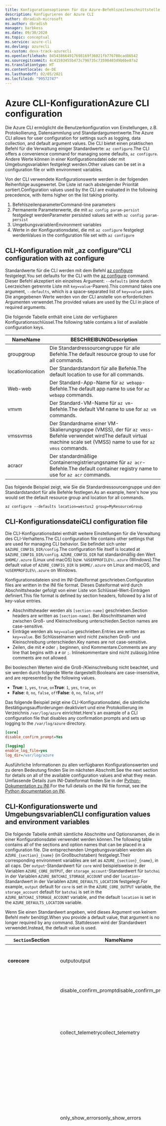 ```yaml
---
title: Konfigurationsoptionen für die Azure-Befehlszeilenschnittstelle
description: Konfigurieren der Azure CLI
author: dbradish-microsoft
ms.author: dbradish
manager: barbkess
ms.date: 09/30/2020
ms.topic: conceptual
ms.service: azure-cli
ms.devlang: azurecli
ms.custom: devx-track-azurecli
ms.openlocfilehash: 845438664917698169f36021fb776780cad86542
ms.sourcegitcommit: 4c41593455b473c796735c73590403d9b6be87a2
ms.translationtype: HT
ms.contentlocale: de-DE
ms.lasthandoff: 02/05/2021
ms.locfileid: "99572747"
---
```

# <a name="azure-cli-configuration"></a><span data-ttu-id="8fe93-103">Azure CLI-Konfiguration</span><span class="sxs-lookup"><span data-stu-id="8fe93-103">Azure CLI configuration</span></span>

<span data-ttu-id="8fe93-104">Die Azure CLI ermöglicht die Benutzerkonfiguration von Einstellungen, z.B. Protokollierung, Datensammlung und Standardargumentwerte.</span><span class="sxs-lookup"><span data-stu-id="8fe93-104">The Azure CLI allows for user configuration for settings such as logging, data collection, and default argument values.</span></span>
<span data-ttu-id="8fe93-105">Die CLI bietet einen praktischen Befehl für die Verwaltung einiger Standardwerte: `az configure`.</span><span class="sxs-lookup"><span data-stu-id="8fe93-105">The CLI offers a convenience command for managing some defaults, `az configure`.</span></span> <span data-ttu-id="8fe93-106">Andere Werte können in einer Konfigurationsdatei oder mit Umgebungsvariablen festgelegt werden.</span><span class="sxs-lookup"><span data-stu-id="8fe93-106">Other values can be set in a configuration file or with environment variables.</span></span>

<span data-ttu-id="8fe93-107">Von der CLI verwendete Konfigurationswerte werden in der folgenden Reihenfolge ausgewertet. Die Liste ist nach absteigender Priorität sortiert.</span><span class="sxs-lookup"><span data-stu-id="8fe93-107">Configuration values used by the CLI are evaluated in the following precedence, with items higher on the list taking priority.</span></span>

1. <span data-ttu-id="8fe93-108">Befehlszeilenparameter</span><span class="sxs-lookup"><span data-stu-id="8fe93-108">Command-line parameters</span></span>
1. <span data-ttu-id="8fe93-109">Permanente Parameterwerte, die mit `az config param-persist` festgelegt werden</span><span class="sxs-lookup"><span data-stu-id="8fe93-109">Parameter persisted values set with `az config param-persist`</span></span>
1. <span data-ttu-id="8fe93-110">Umgebungsvariablen</span><span class="sxs-lookup"><span data-stu-id="8fe93-110">Environment variables</span></span>
1. <span data-ttu-id="8fe93-111">Werte in der Konfigurationsdatei, die mit `az configure` festgelegt werden</span><span class="sxs-lookup"><span data-stu-id="8fe93-111">Values in the configuration file set with `az configure`</span></span>

## <a name="cli-configuration-with-az-configure"></a><span data-ttu-id="8fe93-112">CLI-Konfiguration mit „az configure“</span><span class="sxs-lookup"><span data-stu-id="8fe93-112">CLI configuration with az configure</span></span>

<span data-ttu-id="8fe93-113">Standardwerte für die CLI werden mit dem Befehl [az configure](/cli/azure/reference-index#az-configure) festgelegt.</span><span class="sxs-lookup"><span data-stu-id="8fe93-113">You set defaults for the CLI with the [az configure](/cli/azure/reference-index#az-configure) command.</span></span>
<span data-ttu-id="8fe93-114">Dieser Befehl akzeptiert ein einzelnes Argument: `--defaults` (eine durch Leerzeichen getrennte Liste mit `key=value`-Paaren).</span><span class="sxs-lookup"><span data-stu-id="8fe93-114">This command takes one argument, `--defaults`, which is a space-separated list of `key=value` pairs.</span></span> <span data-ttu-id="8fe93-115">Die angegebenen Werte werden von der CLI anstelle von erforderlichen Argumenten verwendet.</span><span class="sxs-lookup"><span data-stu-id="8fe93-115">The provided values are used by the CLI in place of required arguments.</span></span>

<span data-ttu-id="8fe93-116">Die folgende Tabelle enthält eine Liste der verfügbaren Konfigurationsschlüssel.</span><span class="sxs-lookup"><span data-stu-id="8fe93-116">The following table contains a list of available configuration keys.</span></span>

| <span data-ttu-id="8fe93-117">Name</span><span class="sxs-lookup"><span data-stu-id="8fe93-117">Name</span></span> | <span data-ttu-id="8fe93-118">BESCHREIBUNG</span><span class="sxs-lookup"><span data-stu-id="8fe93-118">Description</span></span> |
|------|-------------|
| <span data-ttu-id="8fe93-119">group</span><span class="sxs-lookup"><span data-stu-id="8fe93-119">group</span></span> | <span data-ttu-id="8fe93-120">Die Standardressourcengruppe für alle Befehle.</span><span class="sxs-lookup"><span data-stu-id="8fe93-120">The default resource group to use for all commands.</span></span> |
| <span data-ttu-id="8fe93-121">location</span><span class="sxs-lookup"><span data-stu-id="8fe93-121">location</span></span> | <span data-ttu-id="8fe93-122">Der Standardstandort für alle Befehle.</span><span class="sxs-lookup"><span data-stu-id="8fe93-122">The default location to use for all commands.</span></span> |
| <span data-ttu-id="8fe93-123">Web-</span><span class="sxs-lookup"><span data-stu-id="8fe93-123">web</span></span> | <span data-ttu-id="8fe93-124">Der Standard-App-Name für `az webapp`-Befehle.</span><span class="sxs-lookup"><span data-stu-id="8fe93-124">The default app name to use for `az webapp` commands.</span></span> |
| <span data-ttu-id="8fe93-125">vm</span><span class="sxs-lookup"><span data-stu-id="8fe93-125">vm</span></span> | <span data-ttu-id="8fe93-126">Der Standard-VM-Name für `az vm`-Befehle.</span><span class="sxs-lookup"><span data-stu-id="8fe93-126">The default VM name to use for `az vm` commands.</span></span> |
| <span data-ttu-id="8fe93-127">vmss</span><span class="sxs-lookup"><span data-stu-id="8fe93-127">vmss</span></span> | <span data-ttu-id="8fe93-128">Der Standardname einer VM-Skalierungsgruppe (VMSS), der für `az vmss`-Befehle verwendet wird</span><span class="sxs-lookup"><span data-stu-id="8fe93-128">The default virtual machine scale set (VMSS) name to use for  `az vmss` commands.</span></span> |
| <span data-ttu-id="8fe93-129">acr</span><span class="sxs-lookup"><span data-stu-id="8fe93-129">acr</span></span> | <span data-ttu-id="8fe93-130">Der standardmäßige Containerregistrierungsname für `az acr`-Befehle.</span><span class="sxs-lookup"><span data-stu-id="8fe93-130">The default container registry name to use for `az acr` commands.</span></span> |

<span data-ttu-id="8fe93-131">Das folgende Beispiel zeigt, wie Sie die Standardressourcengruppe und den Standardstandort für alle Befehle festlegen.</span><span class="sxs-lookup"><span data-stu-id="8fe93-131">As an example, here's how you would set the default resource group and location for all commands.</span></span>

```azurecli-interactive
az configure --defaults location=westus2 group=MyResourceGroup
```

## <a name="cli-configuration-file"></a><span data-ttu-id="8fe93-132">CLI-Konfigurationsdatei</span><span class="sxs-lookup"><span data-stu-id="8fe93-132">CLI configuration file</span></span>

<span data-ttu-id="8fe93-133">Die CLI-Konfigurationsdatei enthält weitere Einstellungen für die Verwaltung des CLI-Verhaltens.</span><span class="sxs-lookup"><span data-stu-id="8fe93-133">The CLI configuration file contains other settings that are used for managing CLI behavior.</span></span> <span data-ttu-id="8fe93-134">Sie befindet sich unter `$AZURE_CONFIG_DIR/config`.</span><span class="sxs-lookup"><span data-stu-id="8fe93-134">The configuration file itself is located at `$AZURE_CONFIG_DIR/config`.</span></span> <span data-ttu-id="8fe93-135">`AZURE_CONFIG_DIR` hat standardmäßig den Wert `$HOME/.azure` (Linux und macOS) bzw. `%USERPROFILE%\.azure` (Windows).</span><span class="sxs-lookup"><span data-stu-id="8fe93-135">The default value of `AZURE_CONFIG_DIR` is `$HOME/.azure` on Linux and macOS, and `%USERPROFILE%\.azure` on Windows.</span></span>

<span data-ttu-id="8fe93-136">Konfigurationsdateien sind im INI-Dateiformat geschrieben.</span><span class="sxs-lookup"><span data-stu-id="8fe93-136">Configuration files are written in the INI file format.</span></span> <span data-ttu-id="8fe93-137">Dieses Dateiformat wird durch Abschnittsheader gefolgt von einer Liste von Schlüssel-Wert-Einträgen definiert.</span><span class="sxs-lookup"><span data-stu-id="8fe93-137">This file format is defined by section headers, followed by a list of key-value entries.</span></span>

* <span data-ttu-id="8fe93-138">Abschnittsheader werden als `[section-name]` geschrieben.</span><span class="sxs-lookup"><span data-stu-id="8fe93-138">Section headers are written as `[section-name]`.</span></span> <span data-ttu-id="8fe93-139">Bei Abschnittsnamen wird zwischen Groß- und Kleinschreibung unterschieden.</span><span class="sxs-lookup"><span data-stu-id="8fe93-139">Section names are case-sensitive.</span></span>
* <span data-ttu-id="8fe93-140">Einträge werden als `key=value` geschrieben.</span><span class="sxs-lookup"><span data-stu-id="8fe93-140">Entries are written as `key=value`.</span></span> <span data-ttu-id="8fe93-141">Bei Schlüsselnamen wird nicht zwischen Groß- und Kleinschreibung unterschieden.</span><span class="sxs-lookup"><span data-stu-id="8fe93-141">Key names are not case-sensitive.</span></span>
* <span data-ttu-id="8fe93-142">Zeilen, die mit `#` oder `;` beginnen, sind Kommentare.</span><span class="sxs-lookup"><span data-stu-id="8fe93-142">Comments are any line that begins with a `#` or `;`.</span></span> <span data-ttu-id="8fe93-143">Inlinekommentare sind nicht zulässig.</span><span class="sxs-lookup"><span data-stu-id="8fe93-143">Inline comments are not allowed.</span></span>

<span data-ttu-id="8fe93-144">Bei booleschen Werten wird die Groß-/Kleinschreibung nicht beachtet, und sie werden durch folgende Werte dargestellt:</span><span class="sxs-lookup"><span data-stu-id="8fe93-144">Booleans are case-insensitive, and are represented by the following values.</span></span>

* <span data-ttu-id="8fe93-145">__True__: `1`, `yes`, `true`, `on`</span><span class="sxs-lookup"><span data-stu-id="8fe93-145">__True__: `1`, `yes`, `true`, `on`</span></span>
* <span data-ttu-id="8fe93-146">__False__: `0`, `no`, `false`, `off`</span><span class="sxs-lookup"><span data-stu-id="8fe93-146">__False__: `0`, `no`, `false`, `off`</span></span>

<span data-ttu-id="8fe93-147">Das folgende Beispiel zeigt eine CLI-Konfigurationsdatei, die sämtliche Bestätigungsaufforderungen deaktiviert und eine Protokollierung im Verzeichnis `/var/log/azure` einrichtet.</span><span class="sxs-lookup"><span data-stu-id="8fe93-147">Here's an example of a CLI configuration file that disables any confirmation prompts and sets up logging to the `/var/log/azure` directory.</span></span>

```ini
[core]
disable_confirm_prompt=Yes

[logging]
enable_log_file=yes
log_dir=/var/log/azure
```

<span data-ttu-id="8fe93-148">Ausführliche Informationen zu allen verfügbaren Konfigurationswerten und zu deren Bedeutung finden Sie im nächsten Abschnitt.</span><span class="sxs-lookup"><span data-stu-id="8fe93-148">See the next section for details on all of the available configuration values and what they mean.</span></span> <span data-ttu-id="8fe93-149">Umfassende Details zum INI-Dateiformat finden Sie in der [Python-Dokumentation zu INI](https://docs.python.org/3/library/configparser.html#supported-ini-file-structure).</span><span class="sxs-lookup"><span data-stu-id="8fe93-149">For the full details on the INI file format, see the [Python documentation on INI](https://docs.python.org/3/library/configparser.html#supported-ini-file-structure).</span></span>

## <a name="cli-configuration-values-and-environment-variables"></a><span data-ttu-id="8fe93-150">CLI-Konfigurationswerte und Umgebungsvariablen</span><span class="sxs-lookup"><span data-stu-id="8fe93-150">CLI configuration values and environment variables</span></span>

<span data-ttu-id="8fe93-151">Die folgende Tabelle enthält sämtliche Abschnitte und Optionsnamen, die in einer Konfigurationsdatei verwendet werden können.</span><span class="sxs-lookup"><span data-stu-id="8fe93-151">The following table contains all of the sections and option names that can be placed in a configuration file.</span></span> <span data-ttu-id="8fe93-152">Die entsprechenden Umgebungsvariablen werden als `AZURE_{section}_{name}` (in Großbuchstaben) festgelegt.</span><span class="sxs-lookup"><span data-stu-id="8fe93-152">Their corresponding environment variables are set as `AZURE_{section}_{name}`, in all caps.</span></span> <span data-ttu-id="8fe93-153">Der `output`-Standardwert für `core` wird beispielsweise in der Variablen `AZURE_CORE_OUTPUT`, der `storage_account`-Standardwert für `batchai` in der Variablen `AZURE_BATCHAI_STORAGE_ACCOUNT` und der `location`-Standardwert in der Variablen `AZURE_DEFAULTS_LOCATION` festgelegt.</span><span class="sxs-lookup"><span data-stu-id="8fe93-153">For example, `output` default for `core` is set in the `AZURE_CORE_OUTPUT` variable, the `storage_account` default for `batchai` is set in the `AZURE_BATCHAI_STORAGE_ACCOUNT` variable, and the default `location` is set in the `AZURE_DEFAULTS_LOCATION` variable.</span></span>

<span data-ttu-id="8fe93-154">Wenn Sie einen Standardwert angeben, wird dieses Argument von keinem Befehl mehr benötigt.</span><span class="sxs-lookup"><span data-stu-id="8fe93-154">When you provide a default value, that argument is no longer required by any command.</span></span> <span data-ttu-id="8fe93-155">Stattdessen wird der Standardwert verwendet.</span><span class="sxs-lookup"><span data-stu-id="8fe93-155">Instead, the default value is used.</span></span>

| <span data-ttu-id="8fe93-156">`Section`</span><span class="sxs-lookup"><span data-stu-id="8fe93-156">Section</span></span> | <span data-ttu-id="8fe93-157">Name</span><span class="sxs-lookup"><span data-stu-id="8fe93-157">Name</span></span>      | <span data-ttu-id="8fe93-158">type</span><span class="sxs-lookup"><span data-stu-id="8fe93-158">Type</span></span> | <span data-ttu-id="8fe93-159">BESCHREIBUNG</span><span class="sxs-lookup"><span data-stu-id="8fe93-159">Description</span></span>|
|---------|-----------|------|------------|
| <span data-ttu-id="8fe93-160">__core__</span><span class="sxs-lookup"><span data-stu-id="8fe93-160">__core__</span></span> | <span data-ttu-id="8fe93-161">output</span><span class="sxs-lookup"><span data-stu-id="8fe93-161">output</span></span> | <span data-ttu-id="8fe93-162">Zeichenfolge</span><span class="sxs-lookup"><span data-stu-id="8fe93-162">string</span></span> | <span data-ttu-id="8fe93-163">Das Standardausgabeformat.</span><span class="sxs-lookup"><span data-stu-id="8fe93-163">The default output format.</span></span> <span data-ttu-id="8fe93-164">Mögliche Optionen: `json`, `jsonc`, `tsv` oder `table`.</span><span class="sxs-lookup"><span data-stu-id="8fe93-164">Can be one of `json`, `jsonc`, `tsv`, or `table`.</span></span> |
| | <span data-ttu-id="8fe93-165">disable\_confirm\_prompt</span><span class="sxs-lookup"><span data-stu-id="8fe93-165">disable\_confirm\_prompt</span></span> | <span data-ttu-id="8fe93-166">boolean</span><span class="sxs-lookup"><span data-stu-id="8fe93-166">boolean</span></span> | <span data-ttu-id="8fe93-167">Dient zum Aktivieren/Deaktivieren von Bestätigungsaufforderungen.</span><span class="sxs-lookup"><span data-stu-id="8fe93-167">Turn confirmation prompts on/off.</span></span> |
| | <span data-ttu-id="8fe93-168">collect\_telemetry</span><span class="sxs-lookup"><span data-stu-id="8fe93-168">collect\_telemetry</span></span> | <span data-ttu-id="8fe93-169">boolean</span><span class="sxs-lookup"><span data-stu-id="8fe93-169">boolean</span></span> | <span data-ttu-id="8fe93-170">Erlaubt Microsoft das Sammeln anonymer Daten zur Verwendung der CLI.</span><span class="sxs-lookup"><span data-stu-id="8fe93-170">Allow Microsoft to collect anonymous data on the usage of the CLI.</span></span> <span data-ttu-id="8fe93-171">Informationen zum Datenschutz finden Sie in der [MIT-Lizenz für die Azure CLI](https://github.com/Azure/azure-cli/blob/dev/LICENSE).</span><span class="sxs-lookup"><span data-stu-id="8fe93-171">For privacy information, see the [Azure CLI MIT license](https://github.com/Azure/azure-cli/blob/dev/LICENSE).</span></span> |
| | <span data-ttu-id="8fe93-172">only\_show\_errors</span><span class="sxs-lookup"><span data-stu-id="8fe93-172">only\_show\_errors</span></span> | <span data-ttu-id="8fe93-173">boolean</span><span class="sxs-lookup"><span data-stu-id="8fe93-173">boolean</span></span> | <span data-ttu-id="8fe93-174">Fehler nur beim Befehlsaufruf anzeigen.</span><span class="sxs-lookup"><span data-stu-id="8fe93-174">Only show errors during command invocation.</span></span> <span data-ttu-id="8fe93-175">Anders ausgedrückt: In `stderr` werden nur Fehler geschrieben.</span><span class="sxs-lookup"><span data-stu-id="8fe93-175">In other words, only errors will be written to `stderr`.</span></span> <span data-ttu-id="8fe93-176">Warnungen aus der Vorschau bzw. aus veralteten und experimentellen Befehlen werden unterdrückt.</span><span class="sxs-lookup"><span data-stu-id="8fe93-176">It suppresses warnings from preview, deprecated and experimental commands.</span></span> <span data-ttu-id="8fe93-177">Auch für einzelne Befehle mit dem Parameter `--only-show-errors` verfügbar</span><span class="sxs-lookup"><span data-stu-id="8fe93-177">It is also available for individual commands with the `--only-show-errors` parameter.</span></span> |
| | <span data-ttu-id="8fe93-178">no\_color</span><span class="sxs-lookup"><span data-stu-id="8fe93-178">no\_color</span></span> | <span data-ttu-id="8fe93-179">boolean</span><span class="sxs-lookup"><span data-stu-id="8fe93-179">boolean</span></span> | <span data-ttu-id="8fe93-180">Farbe deaktivieren.</span><span class="sxs-lookup"><span data-stu-id="8fe93-180">Disable color.</span></span> <span data-ttu-id="8fe93-181">Ursprünglich farbigen Nachrichten wird das Präfix `DEBUG`, `INFO`, `WARNING` und `ERROR` vorangestellt.</span><span class="sxs-lookup"><span data-stu-id="8fe93-181">Originally colored messages will be prefixed with `DEBUG`, `INFO`, `WARNING` and `ERROR`.</span></span> <span data-ttu-id="8fe93-182">Dadurch wird das Problem im Zusammenhang mit einer Drittanbieterbibliothek umgangen, bei der die Farbe des Terminals nach einer `stdout`-Umleitung nicht wiederhergestellt werden kann.</span><span class="sxs-lookup"><span data-stu-id="8fe93-182">This bypasses the issue of a third-party library where the terminal's color cannot revert back after a `stdout` redirection.</span></span> |
| <span data-ttu-id="8fe93-183">__logging__</span><span class="sxs-lookup"><span data-stu-id="8fe93-183">__logging__</span></span> | <span data-ttu-id="8fe93-184">enable\_log\_file</span><span class="sxs-lookup"><span data-stu-id="8fe93-184">enable\_log\_file</span></span> | <span data-ttu-id="8fe93-185">boolean</span><span class="sxs-lookup"><span data-stu-id="8fe93-185">boolean</span></span> | <span data-ttu-id="8fe93-186">Dient zum Aktivieren/Deaktivieren der Protokollierung.</span><span class="sxs-lookup"><span data-stu-id="8fe93-186">Turn logging on/off.</span></span> |
| | <span data-ttu-id="8fe93-187">log\_dir</span><span class="sxs-lookup"><span data-stu-id="8fe93-187">log\_dir</span></span> | <span data-ttu-id="8fe93-188">Zeichenfolge</span><span class="sxs-lookup"><span data-stu-id="8fe93-188">string</span></span> | <span data-ttu-id="8fe93-189">Das Verzeichnis, in das Protokolle geschrieben werden sollen.</span><span class="sxs-lookup"><span data-stu-id="8fe93-189">The directory to write logs to.</span></span> <span data-ttu-id="8fe93-190">Standardmäßig ist dieser Wert auf `${AZURE_CONFIG_DIR}/logs*` festgelegt.</span><span class="sxs-lookup"><span data-stu-id="8fe93-190">By default this value is `${AZURE_CONFIG_DIR}/logs*`.</span></span> |
| <span data-ttu-id="8fe93-191">__defaults__</span><span class="sxs-lookup"><span data-stu-id="8fe93-191">__defaults__</span></span> | <span data-ttu-id="8fe93-192">group</span><span class="sxs-lookup"><span data-stu-id="8fe93-192">group</span></span> | <span data-ttu-id="8fe93-193">Zeichenfolge</span><span class="sxs-lookup"><span data-stu-id="8fe93-193">string</span></span> | <span data-ttu-id="8fe93-194">Die Standardressourcengruppe für alle Befehle.</span><span class="sxs-lookup"><span data-stu-id="8fe93-194">The default resource group to use for all commands.</span></span> |
| | <span data-ttu-id="8fe93-195">location</span><span class="sxs-lookup"><span data-stu-id="8fe93-195">location</span></span> | <span data-ttu-id="8fe93-196">Zeichenfolge</span><span class="sxs-lookup"><span data-stu-id="8fe93-196">string</span></span> | <span data-ttu-id="8fe93-197">Der Standardstandort für alle Befehle.</span><span class="sxs-lookup"><span data-stu-id="8fe93-197">The default location to use for all commands.</span></span> |
| | <span data-ttu-id="8fe93-198">Web-</span><span class="sxs-lookup"><span data-stu-id="8fe93-198">web</span></span> | <span data-ttu-id="8fe93-199">Zeichenfolge</span><span class="sxs-lookup"><span data-stu-id="8fe93-199">string</span></span> | <span data-ttu-id="8fe93-200">Der Standard-App-Name für `az webapp`-Befehle.</span><span class="sxs-lookup"><span data-stu-id="8fe93-200">The default app name to use for `az webapp` commands.</span></span> |
| | <span data-ttu-id="8fe93-201">vm</span><span class="sxs-lookup"><span data-stu-id="8fe93-201">vm</span></span> | <span data-ttu-id="8fe93-202">Zeichenfolge</span><span class="sxs-lookup"><span data-stu-id="8fe93-202">string</span></span> | <span data-ttu-id="8fe93-203">Der Standard-VM-Name für `az vm`-Befehle.</span><span class="sxs-lookup"><span data-stu-id="8fe93-203">The default VM name to use for `az vm` commands.</span></span> |
| | <span data-ttu-id="8fe93-204">vmss</span><span class="sxs-lookup"><span data-stu-id="8fe93-204">vmss</span></span> | <span data-ttu-id="8fe93-205">Zeichenfolge</span><span class="sxs-lookup"><span data-stu-id="8fe93-205">string</span></span> | <span data-ttu-id="8fe93-206">Der Standardname einer VM-Skalierungsgruppe (VMSS), der für `az vmss`-Befehle verwendet wird</span><span class="sxs-lookup"><span data-stu-id="8fe93-206">The default virtual machine scale set (VMSS) name to use for `az vmss` commands.</span></span> |
| | <span data-ttu-id="8fe93-207">acr</span><span class="sxs-lookup"><span data-stu-id="8fe93-207">acr</span></span> | <span data-ttu-id="8fe93-208">Zeichenfolge</span><span class="sxs-lookup"><span data-stu-id="8fe93-208">string</span></span> | <span data-ttu-id="8fe93-209">Der standardmäßige Containerregistrierungsname für `az acr`-Befehle.</span><span class="sxs-lookup"><span data-stu-id="8fe93-209">The default container registry name to use for `az acr` commands.</span></span> |
| <span data-ttu-id="8fe93-210">__storage__</span><span class="sxs-lookup"><span data-stu-id="8fe93-210">__storage__</span></span> | <span data-ttu-id="8fe93-211">connection\_string</span><span class="sxs-lookup"><span data-stu-id="8fe93-211">connection\_string</span></span> | <span data-ttu-id="8fe93-212">Zeichenfolge</span><span class="sxs-lookup"><span data-stu-id="8fe93-212">string</span></span> | <span data-ttu-id="8fe93-213">Die Standardverbindungszeichenfolge für `az storage`-Befehle.</span><span class="sxs-lookup"><span data-stu-id="8fe93-213">The default connection string to use for `az storage` commands.</span></span> |
| | <span data-ttu-id="8fe93-214">account</span><span class="sxs-lookup"><span data-stu-id="8fe93-214">account</span></span> | <span data-ttu-id="8fe93-215">Zeichenfolge</span><span class="sxs-lookup"><span data-stu-id="8fe93-215">string</span></span> | <span data-ttu-id="8fe93-216">Der Standardkontoname für `az storage`-Befehle.</span><span class="sxs-lookup"><span data-stu-id="8fe93-216">The default account name to use for `az storage` commands.</span></span> |
| | <span data-ttu-id="8fe93-217">Schlüssel</span><span class="sxs-lookup"><span data-stu-id="8fe93-217">key</span></span> | <span data-ttu-id="8fe93-218">Zeichenfolge</span><span class="sxs-lookup"><span data-stu-id="8fe93-218">string</span></span> | <span data-ttu-id="8fe93-219">Der Standardkontoschlüssel für `az storage`-Befehle.</span><span class="sxs-lookup"><span data-stu-id="8fe93-219">The default account key to use for `az storage` commands.</span></span> |
| | <span data-ttu-id="8fe93-220">sas\_token</span><span class="sxs-lookup"><span data-stu-id="8fe93-220">sas\_token</span></span> | <span data-ttu-id="8fe93-221">Zeichenfolge</span><span class="sxs-lookup"><span data-stu-id="8fe93-221">string</span></span> | <span data-ttu-id="8fe93-222">Das Standard-SAS-Token für `az storage`-Befehle.</span><span class="sxs-lookup"><span data-stu-id="8fe93-222">The default SAS token to use for `az storage` commands.</span></span> |
| <span data-ttu-id="8fe93-223">__batchai__</span><span class="sxs-lookup"><span data-stu-id="8fe93-223">__batchai__</span></span> | <span data-ttu-id="8fe93-224">storage\_account</span><span class="sxs-lookup"><span data-stu-id="8fe93-224">storage\_account</span></span> | <span data-ttu-id="8fe93-225">Zeichenfolge</span><span class="sxs-lookup"><span data-stu-id="8fe93-225">string</span></span> | <span data-ttu-id="8fe93-226">Das Standardspeicherkonto für `az batchai`-Befehle.</span><span class="sxs-lookup"><span data-stu-id="8fe93-226">The default storage account to use for `az batchai` commands.</span></span> |
| | <span data-ttu-id="8fe93-227">storage\_key</span><span class="sxs-lookup"><span data-stu-id="8fe93-227">storage\_key</span></span> | <span data-ttu-id="8fe93-228">Zeichenfolge</span><span class="sxs-lookup"><span data-stu-id="8fe93-228">string</span></span> | <span data-ttu-id="8fe93-229">Der Standardspeicherschlüssel für `az batchai`-Befehle.</span><span class="sxs-lookup"><span data-stu-id="8fe93-229">The default storage key to use for `az batchai` commands.</span></span> |
| <span data-ttu-id="8fe93-230">__batch__</span><span class="sxs-lookup"><span data-stu-id="8fe93-230">__batch__</span></span> | <span data-ttu-id="8fe93-231">account</span><span class="sxs-lookup"><span data-stu-id="8fe93-231">account</span></span> | <span data-ttu-id="8fe93-232">Zeichenfolge</span><span class="sxs-lookup"><span data-stu-id="8fe93-232">string</span></span> | <span data-ttu-id="8fe93-233">Der Azure Batch-Standardkontoname für `az batch`-Befehle.</span><span class="sxs-lookup"><span data-stu-id="8fe93-233">The default Azure Batch account name to use for `az batch` commands.</span></span> |
| | <span data-ttu-id="8fe93-234">access\_key</span><span class="sxs-lookup"><span data-stu-id="8fe93-234">access\_key</span></span> | <span data-ttu-id="8fe93-235">Zeichenfolge</span><span class="sxs-lookup"><span data-stu-id="8fe93-235">string</span></span> | <span data-ttu-id="8fe93-236">Der Standardzugriffsschlüssel für `az batch`-Befehle.</span><span class="sxs-lookup"><span data-stu-id="8fe93-236">The default access key to use for `az batch` commands.</span></span> <span data-ttu-id="8fe93-237">Wird nur für die `aad`-Autorisierung verwendet.</span><span class="sxs-lookup"><span data-stu-id="8fe93-237">Only used with `aad` authorization.</span></span> |
| | <span data-ttu-id="8fe93-238">endpoint</span><span class="sxs-lookup"><span data-stu-id="8fe93-238">endpoint</span></span> | <span data-ttu-id="8fe93-239">Zeichenfolge</span><span class="sxs-lookup"><span data-stu-id="8fe93-239">string</span></span> | <span data-ttu-id="8fe93-240">Der Standardendpunkt für `az batch`-Befehle, mit dem eine Verbindung hergestellt werden soll.</span><span class="sxs-lookup"><span data-stu-id="8fe93-240">The default endpoint to connect to for `az batch` commands.</span></span> |
| | <span data-ttu-id="8fe93-241">auth\_mode</span><span class="sxs-lookup"><span data-stu-id="8fe93-241">auth\_mode</span></span> | <span data-ttu-id="8fe93-242">Zeichenfolge</span><span class="sxs-lookup"><span data-stu-id="8fe93-242">string</span></span> | <span data-ttu-id="8fe93-243">Der Autorisierungsmodus für `az batch`-Befehle.</span><span class="sxs-lookup"><span data-stu-id="8fe93-243">The authorization mode to use for `az batch` commands.</span></span> <span data-ttu-id="8fe93-244">Kann `shared_key` oder `aad` sein.</span><span class="sxs-lookup"><span data-stu-id="8fe93-244">Can be `shared_key` or `aad`.</span></span> |
| <span data-ttu-id="8fe93-245">__cloud__</span><span class="sxs-lookup"><span data-stu-id="8fe93-245">__cloud__</span></span> | <span data-ttu-id="8fe93-246">name</span><span class="sxs-lookup"><span data-stu-id="8fe93-246">name</span></span> | <span data-ttu-id="8fe93-247">Zeichenfolge</span><span class="sxs-lookup"><span data-stu-id="8fe93-247">string</span></span> | <span data-ttu-id="8fe93-248">Die Standardcloud für alle `az`-Befehle.</span><span class="sxs-lookup"><span data-stu-id="8fe93-248">The default cloud for all `az` commands.</span></span>  <span data-ttu-id="8fe93-249">Die möglichen Werte sind `AzureCloud` (Standard) oder `AzureChinaCloud`, `AzureUSGovernment`, `AzureGermanCloud`.</span><span class="sxs-lookup"><span data-stu-id="8fe93-249">The possible values are  `AzureCloud` (default), `AzureChinaCloud`, `AzureUSGovernment`, `AzureGermanCloud`.</span></span> <span data-ttu-id="8fe93-250">Zum Ändern von Clouds können Sie den Befehl `az cloud set –name` verwenden.</span><span class="sxs-lookup"><span data-stu-id="8fe93-250">To change clouds, you can use the `az cloud set –name` command.</span></span>  <span data-ttu-id="8fe93-251">Ein Beispiel finden Sie unter [Verwalten von Clouds mit der Azure CLI](manage-clouds-azure-cli.md).</span><span class="sxs-lookup"><span data-stu-id="8fe93-251">For an example, see [Manage Clouds with the Azure CLI](manage-clouds-azure-cli.md).</span></span> |
| <span data-ttu-id="8fe93-252">__extension__</span><span class="sxs-lookup"><span data-stu-id="8fe93-252">__extension__</span></span> | <span data-ttu-id="8fe93-253">use_dynamic_install</span><span class="sxs-lookup"><span data-stu-id="8fe93-253">use_dynamic_install</span></span> | <span data-ttu-id="8fe93-254">Zeichenfolge</span><span class="sxs-lookup"><span data-stu-id="8fe93-254">string</span></span> | <span data-ttu-id="8fe93-255">Installiert eine Erweiterung, wenn sie noch nicht hinzugefügt wurde und ein Befehl über sie ausgeführt wird.</span><span class="sxs-lookup"><span data-stu-id="8fe93-255">Install an extension if it's not added yet when running a command from it.</span></span> <span data-ttu-id="8fe93-256">Mögliche Werte: `no` (Standard), `yes_prompt`, `yes_without_prompt`.</span><span class="sxs-lookup"><span data-stu-id="8fe93-256">The possible values are `no` (default), `yes_prompt`, `yes_without_prompt`.</span></span> |
| | <span data-ttu-id="8fe93-257">run_after_dynamic_install</span><span class="sxs-lookup"><span data-stu-id="8fe93-257">run_after_dynamic_install</span></span> | <span data-ttu-id="8fe93-258">boolean</span><span class="sxs-lookup"><span data-stu-id="8fe93-258">boolean</span></span> | <span data-ttu-id="8fe93-259">Setzt die Befehlsausführung fort, wenn eine Erweiterung dynamisch für ihn installiert wird.</span><span class="sxs-lookup"><span data-stu-id="8fe93-259">Continue to run the command when an extension is dynamically installed for it.</span></span> <span data-ttu-id="8fe93-260">Der Standardwert ist `False`.</span><span class="sxs-lookup"><span data-stu-id="8fe93-260">Default is `False`.</span></span> |

> [!NOTE]
> <span data-ttu-id="8fe93-261">In Ihrer Konfigurationsdatei begegnen Ihnen möglicherweise noch andere Werte, diese werden jedoch direkt über CLI-Befehle verwaltet (einschließlich `az configure`).</span><span class="sxs-lookup"><span data-stu-id="8fe93-261">You may see other values in your configuration file, but these are managed directly through CLI commands, including `az configure`.</span></span> <span data-ttu-id="8fe93-262">Abgesehen von den in der obigen Tabelle aufgeführten Werten sollten Sie keine anderen Werte selbst ändern.</span><span class="sxs-lookup"><span data-stu-id="8fe93-262">The ones listed in the table above are the only values you should change yourself.</span></span>

## <a name="see-also"></a><span data-ttu-id="8fe93-263">Siehe auch</span><span class="sxs-lookup"><span data-stu-id="8fe93-263">See also</span></span>

- [<span data-ttu-id="8fe93-264">Permanente Azure CLI-Parameter</span><span class="sxs-lookup"><span data-stu-id="8fe93-264">How-to work with Azure CLI parameter persist</span></span>](param-persist-howto.md)
- [<span data-ttu-id="8fe93-265">Tutorial: Verwenden von permanenten Parametern mit sequenziellen Azure CLI-Befehlen</span><span class="sxs-lookup"><span data-stu-id="8fe93-265">Tutorial: Use parameter persist with sequential Azure CLI commands</span></span>](param-persist-tutorial.md)
